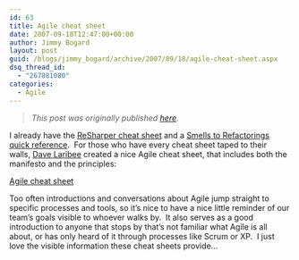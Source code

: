 ```yaml
---
id: 63
title: Agile cheat sheet
date: 2007-09-18T12:47:00+00:00
author: Jimmy Bogard
layout: post
guid: /blogs/jimmy_bogard/archive/2007/09/18/agile-cheat-sheet.aspx
dsq_thread_id:
  - "267881080"
categories:
  - Agile
---
```

> _This post was originally published [here](http://grabbagoft.blogspot.com/2007/09/agile-cheat-sheet.html)._

I already have the [ReSharper cheat sheet](http://www.jetbrains.com/resharper/documentation/ReSharper30DefaultKeymap.pdf)&nbsp;and a&nbsp;[Smells to Refactorings quick reference](http://www.lostechies.com/blogs/jimmy_bogard/archive/2007/09/10/smells-to-refactorings-quick-reference.aspx).&nbsp; For those who have every cheat sheet taped to their walls,&nbsp;[Dave Laribee](http://laribee.com/blog/)&nbsp;created a nice Agile cheat sheet, that includes both the manifesto and the principles:

[Agile cheat sheet](http://laribee.com/files/agile-cheat-sheet.pdf)

Too often introductions and conversations about Agile jump straight to specific processes and tools, so it&#8217;s nice to have a nice little reminder of our team&#8217;s goals visible to whoever walks by.&nbsp; It also serves as a good introduction to anyone that stops by that&#8217;s not familiar what Agile is all about, or has only heard of it through processes like Scrum or XP.&nbsp; I just love the visible information these cheat sheets provide&#8230;